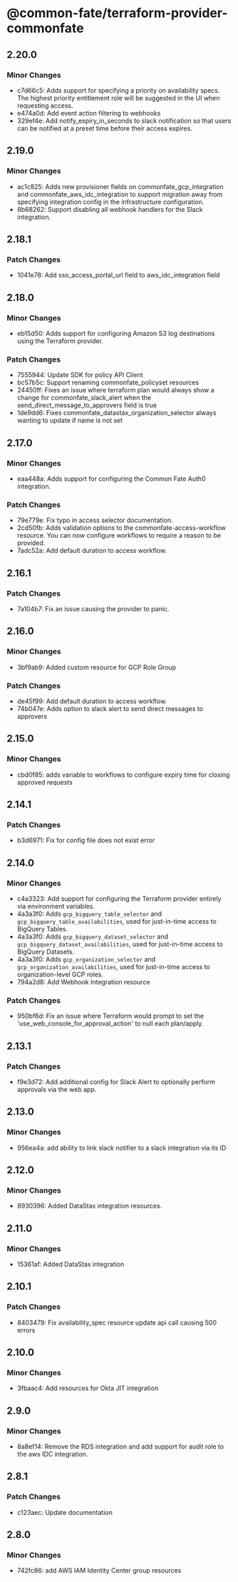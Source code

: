 # @common-fate/terraform-provider-commonfate

## 2.20.0

### Minor Changes

- c7d66c5: Adds support for specifying a priority on availability specs. The highest priority entitlement role will be suggested in the UI when requesting access.
- e474a0d: Add event action filtering to webhooks
- 329ef4e: Add notify_expiry_in_seconds to slack notification so that users can be notified at a preset time before their access expires.

## 2.19.0

### Minor Changes

- ac1c825: Adds new provisioner fields on commonfate_gcp_integration and commonfate_aws_idc_integration to support migration away from specifying integration config in the infrastructure configuration.
- 8b68262: Support disabling all webhook handlers for the Slack integration.

## 2.18.1

### Patch Changes

- 1041e78: Add sso_access_portal_url field to aws_idc_integration field

## 2.18.0

### Minor Changes

- eb15d50: Adds support for configuring Amazon S3 log destinations using the Terraform provider.

### Patch Changes

- 7555944: Update SDK for policy API Client
- bc57b5c: Support renaming commonfate_policyset resources
- 24450ff: Fixes an issue where terraform plan would always show a change for commonfate_slack_alert when the send_direct_message_to_approvers field is true
- 1de9dd6: Fixes commonfate_datastax_organization_selector always wanting to update if name is not set

## 2.17.0

### Minor Changes

- eaa448a: Adds support for configuring the Common Fate Auth0 integration.

### Patch Changes

- 79e779e: Fix typo in access selector documentation.
- 2cd50fb: Adds validation options to the commonfate-access-workflow resource. You can now configure workflows to require a reason to be provided.
- 7adc52a: Add default duration to access workflow.

## 2.16.1

### Patch Changes

- 7a104b7: Fix an issue causing the provider to panic.

## 2.16.0

### Minor Changes

- 3bf9ab9: Added custom resource for GCP Role Group

### Patch Changes

- de45f99: Add default duration to access workflow.
- 74b047e: Adds option to slack alert to send direct messages to approvers

## 2.15.0

### Minor Changes

- cbd0f85: adds variable to workflows to configure expiry time for closing approved requests

## 2.14.1

### Patch Changes

- b3d6971: Fix for config file does not exist error

## 2.14.0

### Minor Changes

- c4a3323: Add support for configuring the Terraform provider entirely via environment variables.
- 4a3a3f0: Adds `gcp_bigquery_table_selector` and `gcp_bigquery_table_availabilities`, used for just-in-time access to BigQuery Tables.
- 4a3a3f0: Adds `gcp_bigquery_dataset_selector` and `gcp_bigquery_dataset_availabilities`, used for just-in-time access to BigQuery Datasets.
- 4a3a3f0: Adds `gcp_organization_selector` and `gcp_organization_availabilities`, used for just-in-time access to organization-level GCP roles.
- 794a2d8: Add Webhook Integration resource

### Patch Changes

- 950bf6d: Fix an issue where Terraform would prompt to set the 'use_web_console_for_approval_action' to null each plan/apply.

## 2.13.1

### Patch Changes

- f9e3d72: Add additional config for Slack Alert to optionally perform approvals via the web app.

## 2.13.0

### Minor Changes

- 956ea4a: add ability to link slack notifier to a slack integration via its ID

## 2.12.0

### Minor Changes

- 8930396: Added DataStax integration resources.

## 2.11.0

### Minor Changes

- 15361af: Added DataStax integration

## 2.10.1

### Patch Changes

- 8403479: Fix availability_spec resource update api call causing 500 errors

## 2.10.0

### Minor Changes

- 3fbaac4: Add resources for Okta JIT integration

## 2.9.0

### Minor Changes

- 8a8ef14: Remove the RDS integration and add support for audit role to the aws IDC integration.

## 2.8.1

### Patch Changes

- c123aec: Update documentation

## 2.8.0

### Minor Changes

- 742fc86: add AWS IAM Identity Center group resources

